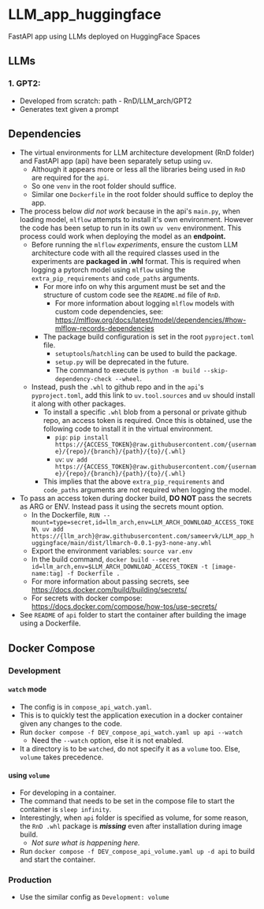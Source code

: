 # LLM_app_huggingface
FastAPI app using LLMs deployed on HuggingFace Spaces


## LLMs

### 1. GPT2:
   * Developed from scratch: path - RnD/LLM_arch/GPT2
   * Generates text given a prompt 


## Dependencies

* The virtual environments for LLM architecture development (RnD folder) and FastAPI app (api) have been separately setup using `uv`.
  * Although it appears more or less all the libraries being used in `RnD` are required for the `api`.
  * So one `venv` in the root folder should suffice.
  * Similar one `Dockerfile` in the root folder should suffice to deploy the app.
* The process below *did not work* because in the api's `main.py`, when loading model, `mlflow` attempts to install it's own environment. However the code has been setup to run in its own `uv venv` environment. This process could work when deploying the model as an **endpoint.**
  * Before running the `mlflow` *experiments*, ensure the custom LLM architecture code with all the required classes used in the experiments are **packaged in .whl** format. This is required when logging a pytorch model using `mlflow` using the `extra_pip_requirements` and `code_paths` arguments.
    * For more info on why this argument must be set and the structure of custom code see the `README.md` file of `RnD`.
      *  For more information about logging `mlflow` models with custom code dependencies, see: https://mlflow.org/docs/latest/model/dependencies/#how-mlflow-records-dependencies
    * The package build configuration is set in the root `pyproject.toml` file. 
      * `setuptools`/`hatchling` can be used to build the package.
      * `setup.py` will be deprecated in the future.
      * The command to execute is `python -m build --skip-dependency-check --wheel`.
  * Instead, push the `.whl` to github repo and in the `api`'s `pyproject.toml`, add this link to `uv.tool.sources` and `uv` should install it along with other packages.
    * To install a specific `.whl` blob from a personal or private github repo, an access token is required. Once this is obtained, use the following code to install it in the virtual environment.
      * `pip`: `pip install https://{ACCESS_TOKEN}@raw.githubusercontent.com/{username}/{repo}/{branch}/{path}/{to}/{.whl}`
      * `uv`: `uv add https://{ACCESS_TOKEN}@raw.githubusercontent.com/{username}/{repo}/{branch}/{path}/{to}/{.whl}`
    * This implies that the above `extra_pip_requirements` and `code_paths` arguments are not required when logging the model.
* To pass an access token during docker build, **DO NOT** pass the secrets as ARG or ENV. Instead pass it using the secrets mount option.
  * In the Dockerfile, `RUN --mount=type=secret,id=llm_arch,env=LLM_ARCH_DOWNLOAD_ACCESS_TOKEN\
    uv add https://{llm_arch}@raw.githubusercontent.com/sameervk/LLM_app_huggingface/main/dist/llmarch-0.0.1-py3-none-any.whl`
  * Export the environment variables: `source var.env`
  * In the build command, `docker build --secret id=llm_arch,env=$LLM_ARCH_DOWNLOAD_ACCESS_TOKEN -t [image-name:tag] -f Dockerfile . `
  * For more information about passing secrets, see https://docs.docker.com/build/building/secrets/
  * For secrets with docker compose: https://docs.docker.com/compose/how-tos/use-secrets/
* See `README` of `api` folder to start the container after building the image using a Dockerfile.

## Docker Compose

### Development
#### `watch` mode
* The config is in `compose_api_watch.yaml`.
* This is to quickly test the application execution in a docker container given any changes to the code.
* Run `docker compose -f DEV_compose_api_watch.yaml up api --watch`
  * Need the `--watch` option, else it is not enabled.
* It a directory is to be `watched`, do not specify it as a `volume` too. Else, `volume` takes precedence.

#### using `volume`
* For developing in a container.
* The command that needs to be set in the compose file to start the container is `sleep infinity`.
* Interestingly, when `api` folder is specified as volume, for some reason, the `RnD .whl` package is **_missing_** even after installation during image build.
  * _Not sure what is happening here._
* Run `docker compose -f DEV_compose_api_volume.yaml up -d api` to build and start the container.

### Production
* Use the similar config as `Development: volume`
